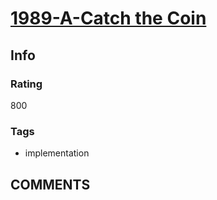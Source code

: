 # [1989-A-Catch the Coin](https://codeforces.com/problemset/problem/1989/A)

## Info

### Rating

800

### Tags

- implementation

## __COMMENTS__

> 
